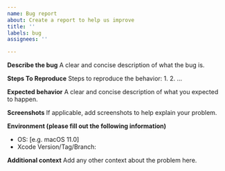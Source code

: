 ```yaml
---
name: Bug report
about: Create a report to help us improve
title: ''
labels: bug
assignees: ''

---
```


<!--
This repository tracks issues related to the implementation of the Swift
compiler, standard library, runtime, and tools that provide IDE support for
Swift (e.g. code completion). If the bug relates to the implementation of a
proprietary (closed-source) Apple framework such as UIKit, SwiftUI, Combine,
etc., please report it to https://feedbackassistant.apple.com instead.
-->

**Describe the bug**
A clear and concise description of what the bug is.

**Steps To Reproduce**
Steps to reproduce the behavior:
1.
2.
...

**Expected behavior**
A clear and concise description of what you expected to happen.

**Screenshots**
If applicable, add screenshots to help explain your problem.

**Environment (please fill out the following information)**
 - OS: [e.g. macOS 11.0]
 - Xcode Version/Tag/Branch:


**Additional context**
Add any other context about the problem here.
